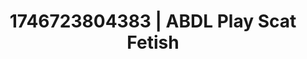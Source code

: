 ---
categories:
- AI-generated
- Digital erotica realm
- Intimate POV
- Raw connection
- Gothic romance
- ASMR
- Mid-century kink
- Cosplay
image: /assets/images/1746723804383.jpg
layout: post
seo:
  description: Featured content with exclusive Scat Fetish, ABDL Play. HD images available.
  keywords: Scat Fetish, ABDL Play
  og_image: /assets/images/1746723804383.jpg
  schema_type: VisualArtwork
tags:
- '#1746723804383'
- ABDL Play
- Scat Fetish
title: 1746723804383 | ABDL Play Scat Fetish
---